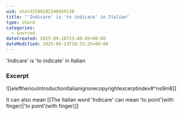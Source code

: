 ```yaml
---
uid: shard2509182340459130
title: "'Indicare' is 'to indicate' in Italian"
type: shard
categories:
  - sourced
dateCreated: 2025-09-18T23:40:45+08:00
dateModified: 2025-09-23T10:33:25+00:00
---
```

'Indicare' is 'to indicate' in Italian
### Excerpt
![[eleftheriouIntroductionItalianignorecopyrightexcerptindex#^ns9m8]]

It can also mean [[The Italian word 'Indicare' can mean 'to point'(with finger)|'to point'(with finger)]]
